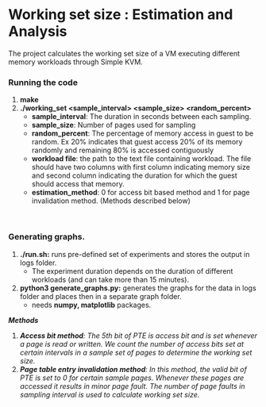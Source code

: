 # Working set size : Estimation and Analysis

The project calculates the working set size of a VM executing different memory workloads through Simple KVM.

### Running the code

1.  **make**
2.  **./working_set <sample_interval> <sample_size> <random_percent> <workload file> <estimation method>**
    - **sample_interval**: The duration in seconds between each sampling.
    - **sample_size**: Number of pages used for sampling
    - **random_percent**: The percentage of memory access in guest to be random. Ex 20% indicates that guest access 20% of its memory randomly and remaining 80% is accessed contiguously
    - **workload file**: the path to the text file containing workload. The file should have two columns with first column indicating memory size and second column indicating the duration for which the guest should access that memory.
    - **estimation_method**: 0 for access bit based method and 1 for page invalidation method. (Methods described below)

&nbsp;

### Generating graphs.

1.  **./run.sh:** runs pre-defined set of experiments and stores the output in logs folder.
    - The experiment duration depends on the duration of different workloads (and can take more than 15 minutes).
2.  **python3 generate_graphs.py:** generates the graphs for the data in logs folder and places then in a separate graph folder.
    - needs **numpy, matplotlib** packages.

***Methods***

1.  ***Access bit method**: The 5th bit of PTE is access bit and is set whenever a page is read or written. We count the number of access bits set at certain intervals in a sample set of pages to determine the working set size.*
2.  ***Page table entry invalidation method**: In this method, the valid bit of PTE is set to 0 for certain sample pages. Whenever these pages are accessed it results in minor page fault. The number of page faults in sampling interval is used to calculate working set size.*

&nbsp;

&nbsp;